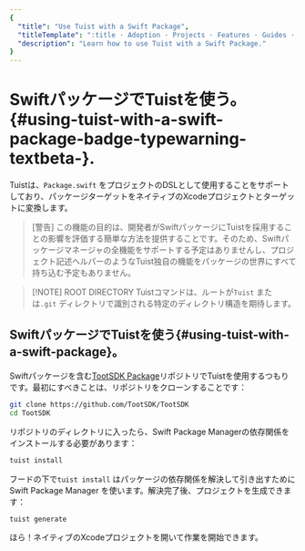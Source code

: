 ```yaml
---
{
  "title": "Use Tuist with a Swift Package",
  "titleTemplate": ":title · Adoption · Projects · Features · Guides · Tuist",
  "description": "Learn how to use Tuist with a Swift Package."
}
---
```

# SwiftパッケージでTuistを使う<Badge type="warning" text="beta" />。{#using-tuist-with-a-swift-package-badge-typewarning-textbeta-}.

Tuistは、`Package.swift`
をプロジェクトのDSLとして使用することをサポートしており、パッケージターゲットをネイティブのXcodeプロジェクトとターゲットに変換します。

> [警告]
> この機能の目的は、開発者がSwiftパッケージにTuistを採用することの影響を評価する簡単な方法を提供することです。そのため、Swiftパッケージマネージャの全機能をサポートする予定はありませんし、<LocalizedLink href="/guides/features/projects/code-sharing">プロジェクト記述ヘルパー</LocalizedLink>のようなTuist独自の機能をパッケージの世界にすべて持ち込む予定もありません。

> [!NOTE] ROOT DIRECTORY Tuistコマンドは、ルートが`Tuist` または`.git`
> ディレクトリで識別される特定の<LocalizedLink href="/guides/features/projects/directory-structure#standard-tuist-projects">ディレクトリ構造</LocalizedLink>を期待します。

## SwiftパッケージでTuistを使う{#using-tuist-with-a-swift-package}。

Swiftパッケージを含む[TootSDK
Package](https://github.com/TootSDK/TootSDK)リポジトリでTuistを使用するつもりです。最初にすべきことは、リポジトリをクローンすることです：

```bash
git clone https://github.com/TootSDK/TootSDK
cd TootSDK
```

リポジトリのディレクトリに入ったら、Swift Package Managerの依存関係をインストールする必要があります：

```bash
tuist install
```

フードの下で`tuist install` はパッケージの依存関係を解決して引き出すために Swift Package Manager
を使います。解決完了後、プロジェクトを生成できます：

```bash
tuist generate
```

ほら！ネイティブのXcodeプロジェクトを開いて作業を開始できます。
